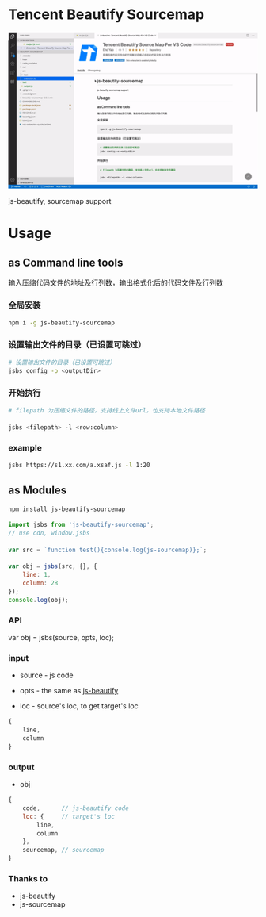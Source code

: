 # Tencent Beautify Sourcemap

<img src="./logo/1.gif" />

js-beautify, sourcemap support

# Usage

## as Command line tools
输入压缩代码文件的地址及行列数，输出格式化后的代码文件及行列数

### 全局安装
```sh
npm i -g js-beautify-sourcemap
```

### 设置输出文件的目录（已设置可跳过）
```sh
# 设置输出文件的目录（已设置可跳过）
jsbs config -o <outputDir>
```

### 开始执行
```sh
# filepath 为压缩文件的路径，支持线上文件url，也支持本地文件路径

jsbs <filepath> -l <row:column>
```

### example
```sh
jsbs https://s1.xx.com/a.xsaf.js -l 1:20
```

## as Modules

```sh
npm install js-beautify-sourcemap
```

```js
import jsbs from 'js-beautify-sourcemap';
// use cdn, window.jsbs

var src = `function test(){console.log(js-sourcemap)};`;

var obj = jsbs(src, {}, {
    line: 1,
    column: 28
});  
console.log(obj);

```
### API

var obj = jsbs(source, opts, loc);

### input

- source - js code

- opts - the same as [js-beautify](https://github.com/beautify-web/js-beautify)

- loc - source's loc, to get target's loc

```js
{
    line, 
    column
}
```

### output

- obj

```js
{
    code,      // js-beautify code
    loc: {     // target's loc
        line,  
        column
    },
    sourcemap, // sourcemap
}
```

### Thanks to 

- js-beautify
- js-sourcemap
